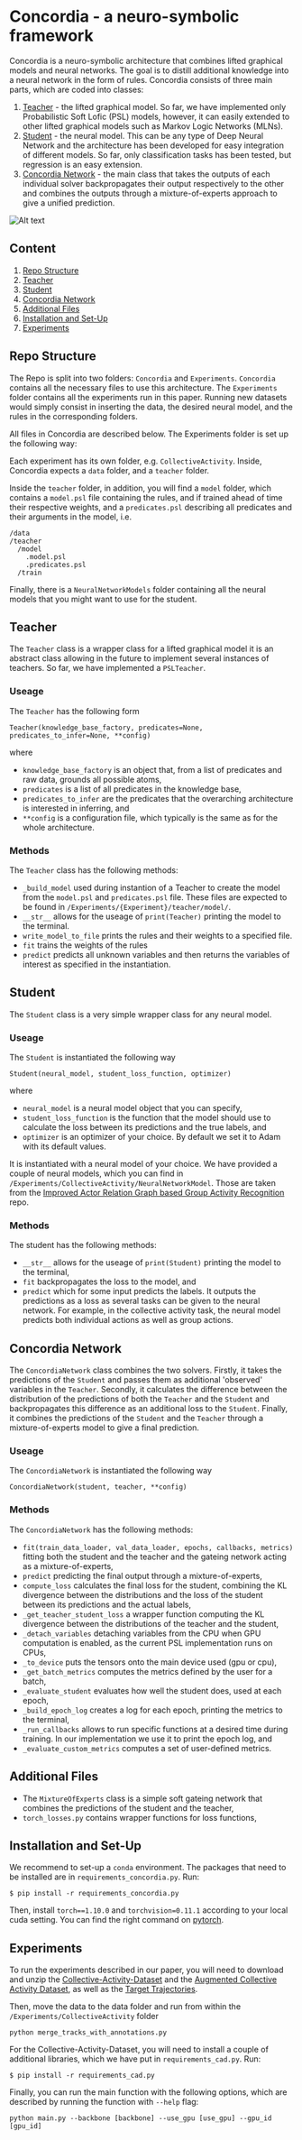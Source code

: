 # Concordia - a neuro-symbolic framework

Concordia is a neuro-symbolic architecture that combines lifted graphical models and neural networks. The goal is to distill additional knowledge into a neural network in the form of rules. Concordia consists of three main parts, which are coded into classes:

1. [Teacher](#Teacher) - the lifted graphical model. So far, we have implemented only Probabilistic Soft Lofic (PSL) models, however, it can easily extended to other lifted graphical models such as Markov Logic Networks (MLNs).
2. [Student](#Student) - the neural model. This can be any type of Deep Neural Network and the architecture has been developed for easy integration of different models. So far, only classification tasks has been tested, but regression is an easy extension.
3. [Concordia Network](#Concordia-Network) - the main class that takes the outputs of each individual solver backpropagates their output respectively to the other and combines the outputs through a mixture-of-experts approach to give a unified prediction.

![Alt text](Concordia.png "Concordia Architecture")

## Content

1. [Repo Structure](#repo-structure)
2. [Teacher](#teacher)
3. [Student](#student)
4. [Concordia Network](#concordia-network)
5. [Additional Files](#additional-files)
6. [Installation and Set-Up](#installation-and-set-up)
7. [Experiments](#experiments)

## Repo Structure

The Repo is split into two folders: `Concordia` and `Experiments`. `Concordia` contains all the necessary files to use this architecture. The `Experiments` folder contains all the experiments run in this paper. Running new datasets would simply consist in inserting the data, the desired neural model, and the rules in the corresponding folders.

All files in Concordia are described below. The Experiments folder is set up the following way:

Each experiment has its own folder, e.g. `CollectiveActivity`. Inside, Concordia expects a `data` folder, and a `teacher` folder.

Inside the `teacher` folder, in addition, you will find a `model` folder, which contains a `model.psl` file containing the rules, and if trained ahead of time their respective weights, and a `predicates.psl` describing all predicates and their arguments in the model, i.e.

```
/data
/teacher
  /model
    .model.psl
    .predicates.psl
  /train
```

Finally, there is a `NeuralNetworkModels` folder containing all the neural models that you might want to use for the student.



## Teacher

The `Teacher` class is a wrapper class for a lifted graphical model it is an abstract class allowing in the future to implement several instances of teachers. So far, we have implemented a `PSLTeacher`. 

### Useage

The `Teacher` has the following form

```
Teacher(knowledge_base_factory, predicates=None, predicates_to_infer=None, **config)
```

where 

- `knowledge_base_factory` is an object that, from a list of predicates and raw data, grounds all possible atoms,
- `predicates` is a list of all predicates in the knowledge base,
- `predicates_to_infer` are the predicates that the overarching architecture is interested in inferring, and
- `**config` is a configuration file, which typically is the same as for the whole architecture.

### Methods

The `Teacher` class has the following methods:

* `_build_model` used during instantion of a Teacher to create the model from the `model.psl` and `predicates.psl` file. These files are expected to be found in `/Experiments/{Experiment}/teacher/model/`.
* `__str__` allows for the useage of `print(Teacher)` printing the model to the terminal.
* `write_model_to_file` prints the rules and their weights to a specified file.
* `fit` trains the weights of the rules
* `predict` predicts all unknown variables and then returns the variables of interest as specified in the instantiation.

## Student

The `Student` class is a very simple wrapper class for any neural model.

### Useage

The `Student` is instantiated the following way

```
Student(neural_model, student_loss_function, optimizer)
```

where

- `neural_model` is a neural model object that you can specify,
- `student_loss_function` is the function that the model should use to calculate the loss between its predictions and the true labels, and
- `optimizer` is an optimizer of your choice. By default we set it to Adam with its default values.

It is instantiated with a neural model of your choice. We have provided a couple of neural models, which you can find in `/Experiments/CollectiveActivity/NeuralNetworkModel`. Those are taken from the [Improved Actor Relation Graph based Group Activity Recognition](https://github.com/kuangzijian/Improved-Actor-Relation-Graph-based-Group-Activity-Recognition) repo.

### Methods

The student has the following methods:

* `__str__` allows for the useage of `print(Student)` printing the model to the terminal,
* `fit` backpropagates the loss to the model, and
* `predict` which for some input predicts the labels. It outputs the predictions as a loss as several tasks can be given to the neural network. For example, in the collective activity task, the neural model predicts both individual actions as well as group actions.

## Concordia Network

The `ConcordiaNetwork` class combines the two solvers. Firstly, it takes the predictions of the `Student` and passes them as additional 'observed' variables in the `Teacher`. Secondly, it calculates the difference between the distribution of the predictions of both the `Teacher` and the `Student` and backpropagates this difference as an additional loss to the `Student`. Finally, it combines the predictions of the `Student` and the `Teacher` through a mixture-of-experts model to give a final prediction.

### Useage

The `ConcordiaNetwork` is instantiated the following way

```
ConcordiaNetwork(student, teacher, **config)
```

### Methods

The `ConcordiaNetwork` has the following methods:

* `fit(train_data_loader, val_data_loader, epochs, callbacks, metrics)` fitting both the student and the teacher and the gateing network acting as a mixture-of-experts,
* `predict` predicting the final output through a mixture-of-experts,
* `compute_loss` calculates the final loss for the student, combining the KL divergence between the distributions and the loss of the student between its predictions and the actual labels,
* `_get_teacher_student_loss` a wrapper function computing the KL divergence between the distributions of the teacher and the student,
* `_detach_variables` detaching variables from the CPU when GPU computation is enabled, as the current PSL implementation runs on CPUs,
* `_to_device` puts the tensors onto the main device used (gpu or cpu),
* `_get_batch_metrics` computes the metrics defined by the user for a batch,
* `_evaluate_student` evaluates how well the student does, used at each epoch,
* `_build_epoch_log` creates a log for each epoch, printing the metrics to the terminal,
* `_run_callbacks` allows to run specific functions at a desired time during training. In our implementation we use it to print the epoch log, and
* `_evaluate_custom_metrics` computes a set of user-defined metrics.

## Additional Files

* The `MixtureOfExperts` class is a simple soft gateing network that combines the predictions of the student and the teacher,
* `torch_losses.py` contains wrapper functions for loss functions,

## Installation and Set-Up

We recommend to set-up a `conda` environment. The packages that need to be installed are in `requirements_concordia.py`. Run:

```
$ pip install -r requirements_concordia.py
```

Then, install `torch==1.10.0` and `torchvision=0.11.1` according to your local cuda setting. You can find the right command on [pytorch](https://pytorch.org/get-started/locally/).


## Experiments

To run the experiments described in our paper, you will need to download and unzip the [Collective-Activity-Dataset](http://cvgl.stanford.edu/data/ActivityDataset.zip) and the [Augmented Collective Activity Dataset](http://cvgl.stanford.edu/data/ActivityDataset2.tar.gz), as well as the [Target Trajectories](http://cvgl.stanford.edu/data/ActivityTracks.tar.gz).

Then, move the data to the data folder and run from within the `/Experiments/CollectiveActivity` folder
```
python merge_tracks_with_annotations.py
```

For the Collective-Activity-Dataset, you will need to install a couple of additional libraries, which we have put in `requirements_cad.py`. Run:

```
$ pip install -r requirements_cad.py
```

Finally, you can run the main function with the following options, which are described by running the function with `--help` flag:

```
python main.py --backbone [backbone] --use_gpu [use_gpu] --gpu_id [gpu_id]
```